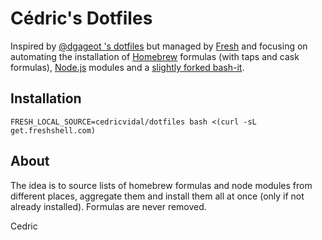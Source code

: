 Cédric's Dotfiles
=================

Inspired by [@dgageot 's dotfiles](https://github.com/dgageot/dotfiles) but managed by [Fresh](http://freshshell.com/) and focusing on automating the installation of [Homebrew](http://brew.sh/) formulas (with taps and cask formulas), [Node.js](http://nodejs.org/) modules and a [slightly forked bash-it](https://github.com/cedricvidal/bash-it).

Installation
---

```
FRESH_LOCAL_SOURCE=cedricvidal/dotfiles bash <(curl -sL get.freshshell.com)
```

About
---

The idea is to source lists of homebrew formulas and node modules from different places, aggregate them and install them all at once (only if not already installed). Formulas are never removed.

Cedric
